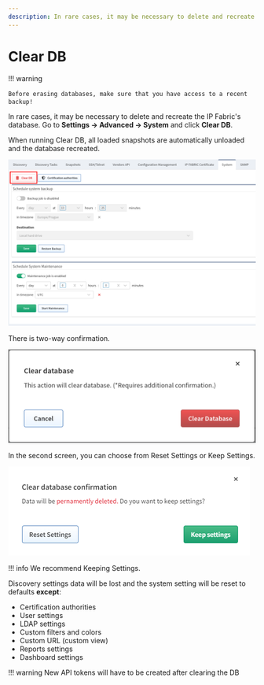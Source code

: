 ```yaml
---
description: In rare cases, it may be necessary to delete and recreate the IP Fabric's database.
---
```


# Clear DB

!!! warning

    Before erasing databases, make sure that you have access to a recent backup!

In rare cases, it may be necessary to delete and recreate the IP
Fabric's database. Go to **Settings → Advanced → System** and click
**Clear DB**.

When running Clear DB, all loaded snapshots are automatically unloaded
and the database recreated.


![ClearDB](2828599305.png)

There is two-way confirmation.

![Confirmation](2829352961.png)

In the second screen, you can choose from Reset Settings or Keep Settings.

![Confirmation Settings](./confirmation-settings.png)

!!! info
    We recommend Keeping Settings.

Discovery settings data will be lost and the system setting will be
reset to defaults **except**:

- Certification authorities
- User settings
- LDAP settings
- Custom filters and colors
- Custom URL (custom view)
- Reports settings
- Dashboard settings

!!! warning
    New API tokens will have to be created after clearing the DB
